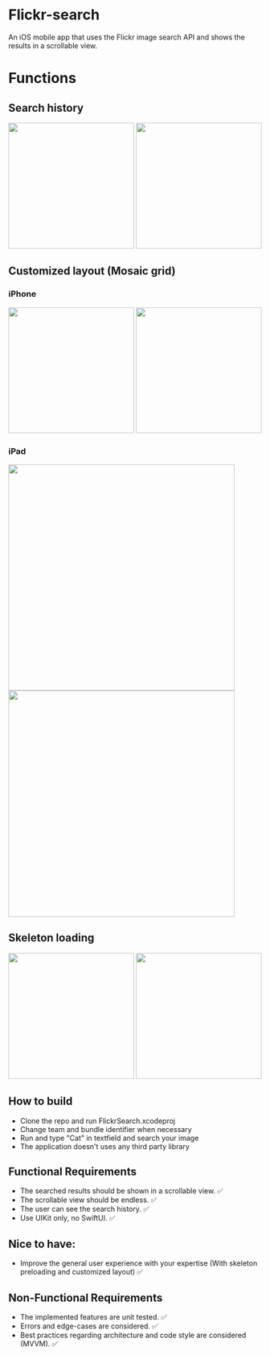 # Flickr-search
An iOS mobile app that uses the Flickr image search API and shows the results in a scrollable view.
# Functions
## Search history
<p float="left">

<img src="https://user-images.githubusercontent.com/25714024/152254684-e96f20f3-b27e-43a8-b9a4-dceca5726b99.png" width="250">

<img src="https://user-images.githubusercontent.com/25714024/152254781-4de073e9-5d0b-44bf-bd9f-3c0ccaabe7ee.png" width="250">

</p>

## Customized layout (Mosaic grid)
### iPhone
<p float="left">
  <img src="https://user-images.githubusercontent.com/25714024/152254897-2e34fb33-4b90-4918-bfae-2029452c6f36.png" width="250">
  <img src="https://user-images.githubusercontent.com/25714024/152254919-4e33ca23-13e3-4192-bf3c-bc62d8fb3095.png" width="250">
</p>

### iPad
<p float="left">
  <img src="https://user-images.githubusercontent.com/25714024/152255844-f06aa9af-600c-4e61-982d-6ed6ad8e476c.png" width="450">
  <img src="https://user-images.githubusercontent.com/25714024/152255872-e2d4f9c3-983e-4348-995c-be10fb710948.png" width="450">
</p>

## Skeleton loading

<p float="left">
  <img src="https://user-images.githubusercontent.com/25714024/152254966-3e6fd494-6540-43d7-a78c-ddbe9c79ffe8.png" width="250">
  <img src="https://user-images.githubusercontent.com/25714024/152255029-4e4cf566-416e-4724-8056-909363ec182f.png" width="250">
</p>

## How to build

- Clone the repo and run FlickrSearch.xcodeproj
- Change team and bundle identifier when necessary
- Run and type "Cat" in textfield and search your image
- The application doesn't uses any third party library

## Functional Requirements
- The searched results should be shown in a scrollable view. ✅
- The scrollable view should be endless. ✅
- The user can see the search history. ✅
- Use UIKit only, no SwiftUI. ✅
## Nice to have:
- Improve the general user experience with your expertise (With skeleton preloading and customized layout) ✅
## Non-Functional Requirements
- The implemented features are unit tested. ✅
- Errors and edge-cases are considered. ✅
- Best practices regarding architecture and code style are considered (MVVM). ✅
